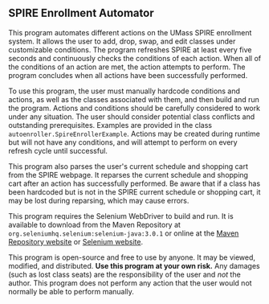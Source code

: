 ## SPIRE Enrollment Automator

This program automates different actions on the UMass SPIRE enrollment system. 
It allows the user to add, drop, swap, and edit classes under customizable conditions.
The program refreshes SPIRE at least every five seconds and continuously checks the
conditions of each action. When all of the conditions of an action are met,
the action attempts to perform. The program concludes when all actions have been
successfully performed.

To use this program, the user must manually hardcode conditions and actions,
as well as the classes associated with them, and then build and run the program.
Actions and conditions should be carefully considered to work under any situation.
The user should consider potential class conflicts and outstanding prerequisites.
Examples are provided in the class `autoenroller.SpireEnrollerExample`.
Actions may be created during runtime but will not have any conditions,
and will attempt to perform on every refresh cycle until successful.

This program also parses the user's current schedule and shopping cart from the SPIRE webpage.
It reparses the current schedule and shopping cart after an action has successfully performed.
Be aware that if a class has been hardcoded but is not in the SPIRE current schedule
or shopping cart, it may be lost during reparsing, which may cause errors.

This program requires the Selenium WebDriver to build and run. It is available to download from
the Maven Repository  at `org.seleniumhq.selenium:selenium-java:3.0.1` or online at the 
[Maven Repository website](https://mvnrepository.com/artifact/org.seleniumhq.selenium/selenium-java/3.0.1)
or [Selenium website](http://www.seleniumhq.org/).

This program is open-source and free to use by anyone.
It may be viewed, modified, and distributed.
**Use this program at your own risk.**
Any damages (such as lost class seats) are the responsibility of the user and _not_ the author.
This program does not perform any action that the user would not normally be able to perform manually.
